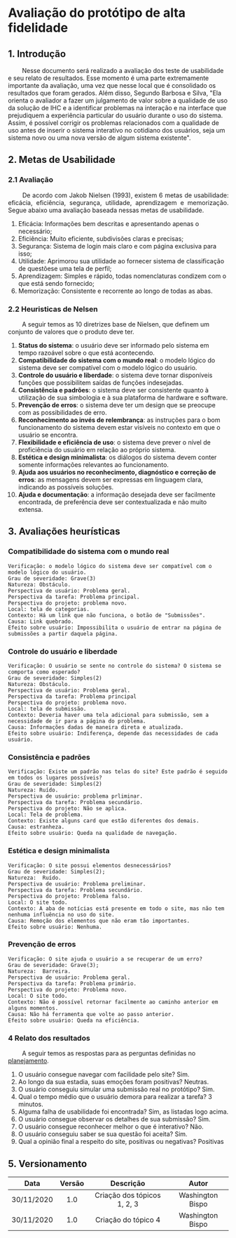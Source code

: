 # Avaliação do protótipo de alta fidelidade

## 1. Introdução

&emsp;&emsp; Nesse documento será realizado a avaliação dos teste de usabilidade e seu relato de resultados. Esse momento é uma parte extremamente importante da avaliação, uma vez que nesse local que é consolidado os resultados que foram gerados. Além disso, Segundo Barbosa e Silva, "Ela orienta o avaliador a fazer um julgamento de valor sobre a qualidade de uso da solução de IHC e a identificar problemas na interação e na interface que prejudiquem a experiência particular do usuário durante o uso do sistema. Assim, é possível corrigir os problemas relacionados com a qualidade de uso antes de inserir o sistema interativo no cotidiano dos usuários, seja um sistema novo ou uma nova versão de algum sistema existente".

## 2. Metas de Usabilidade

### 2.1 Avaliação

<p align="justify"> &emsp;&emsp; De acordo com Jakob Nielsen (1993), existem 6 metas de usabilidade: eficácia, eficiência, segurança, utilidade, aprendizagem e memorização. Segue abaixo uma avaliação baseada nessas metas de usabilidade.</p>

1. Eficácia: Informações bem descritas e apresentando apenas o necessário;
2. Eficiência: Muito eficiente, subdivisões claras e precisas;
3. Segurança: Sistema de login mais claro e com página exclusiva para isso;
4. Utilidade: Aprimorou sua utilidade ao fornecer sistema de classificação de questõese uma tela de perfil;
5. Aprendizagem: Simples e rápido, todas nomenclaturas condizem com o que está sendo fornecido;
6. Memorização: Consistente e recorrente ao longo de todas as abas.

### 2.2 Heuristicas de Nelsen

&emsp;&emsp; A seguir temos as 10 diretrizes base de Nielsen, que definem um conjunto de valores que o produto deve ter.

1. **Status do sistema**: o usuário deve ser informado pelo sistema em tempo razoável sobre o que está acontecendo.
2. **Compatibilidade do sistema com o mundo real**: o modelo lógico do sistema deve ser compatível com o modelo lógico do usuário.
3. **Controle do usuário e liberdade**: o sistema deve tornar disponíveis funções que possibilitem saídas de funções indesejadas.
4. **Consistência e padrões**: o sistema deve ser consistente quanto à utilização de sua simbologia e à sua plataforma de hardware e software.
5. **Prevenção de erros**: o sistema deve ter um design que se preocupe com as possibilidades de erro.
6. **Reconhecimento ao invés de relembrança**: as instruções para o bom funcionamento do sistema devem estar visíveis no contexto em que o usuário se encontra.
7. **Flexibilidade e eficiência de uso**: o sistema deve prever o nível de proficiência do usuário em relação ao próprio sistema.
8. **Estética e design minimalista**: os diálogos do sistema devem conter somente informações relevantes ao funcionamento.
9. **Ajuda aos usuários no reconhecimento, diagnóstico e correção de erros**: as mensagens devem ser expressas em linguagem clara, indicando as possíveis soluções.
10. **Ajuda e documentação**: a informação desejada deve ser facilmente encontrada, de preferência deve ser contextualizada e não muito extensa.


## 3. Avaliações heurísticas

### Compatibilidade do sistema com o mundo real

```
Verificação: o modelo lógico do sistema deve ser compatível com o modelo lógico do usuário.
Grau de severidade: Grave(3)
Natureza: Obstáculo.
Perspectiva de usuário: Problema geral.
Perspectiva da tarefa: Problema principal.
Perspectiva do projeto: problema novo.
Local: tela de categorias.
Contexto: Há um link que não funciona, o botão de "Submissões".
Causa: Link quebrado.
Efeito sobre usuário: Impossibilita o usuário de entrar na página de submissões a partir daquela página.
```
	
### Controle do usuário e liberdade

```
Verificação: O usuário se sente no controle do sistema? O sistema se comporta como esperado?
Grau de severidade: Simples(2)
Natureza: Obstáculo.
Perspectiva de usuário: Problema geral.
Perspectiva da tarefa: Problema principal
Perspectiva do projeto: problema novo.
Local: tela de submissão.
Contexto: Deveria haver uma tela adicional para submissão, sem a necessidade de ir para a página do problema.
Causa: Informações dadas de maneira direta e atualizada.
Efeito sobre usuário: Indiferença, depende das necessidades de cada usuário.
```

### Consistência e padrões

```
Verificação: Existe um padrão nas telas do site? Este padrão é seguido em todos os lugares possíveis?
Grau de severidade: Simples(2)
Natureza: Ruído.
Perspectiva de usuário: problema prliminar.
Perspectiva da tarefa: Problema secundário.
Perspectiva do projeto: Não se aplica.
Local: Tela de problema.
Contexto: Existe alguns card que estão diferentes dos demais.
Causa: estranheza.
Efeito sobre usuário: Queda na qualidade de navegação.
```

### Estética e design minimalista

```
Verificação: O site possui elementos desnecessários?
Grau de severidade: Simples(2);
Natureza:  Ruído.
Perspectiva de usuário: Problema preliminar.
Perspectiva da tarefa: Problema secundário.
Perspectiva do projeto: Problema falso.
Local: O site todo.
Contexto: A aba de notícias está presente em todo o site, mas não tem nenhuma influência no uso do site.
Causa: Remoção dos elementos que não eram tão importantes.
Efeito sobre usuário: Nenhuma.
```

### Prevenção de erros

```
Verificação: O site ajuda o usuário a se recuperar de um erro?
Grau de severidade: Grave(3);
Natureza:  Barreira.
Perspectiva de usuário: Problema geral.
Perspectiva da tarefa: Problema primário.
Perspectiva do projeto: Problema novo.
Local: O site todo.
Contexto: Não é possível retornar facilmente ao caminho anterior em alguns momentos.
Causa: Não há ferramenta que volte ao passo anterior.
Efeito sobre usuário: Queda na eficiência.
```

### 4 Relato dos resultados

&emsp;&emsp; A seguir temos as respostas para as perguntas definidas no <a href="https://interacao-humano-computador.github.io/2020.1-UVaJudge/entrega_7/teste_de_usabilidade/planejamento">planejamento</a>.

1. O usuário consegue navegar com facilidade pelo site? Sim.
2. Ao longo da sua estadia, suas emoções foram positivas? Neutras.
3. O usuário conseguiu simular uma submissão real no protótipo? Sim.
4. Qual o tempo médio que o usuário demora para realizar a tarefa? 3 minutos.
5. Alguma falha de usabilidade foi encontrada? Sim, as listadas logo acima.
6. O usuário consegue observar os detalhes de sua submissão? Sim.
7. O usuário consegue reconhecer melhor o que é interativo? Não.
8. O usuário conseguiu saber se sua questão foi aceita?  Sim.
9. Qual a opinião final a respeito do site, positivas ou negativas? Positivas

## 5. Versionamento

|Data|Versão|Descrição|Autor|
|:-:|:-:|:-:|:-:|
|30/11/2020|1.0|Criação dos tópicos 1, 2, 3|Washington Bispo|
|30/11/2020|1.0|Criação do tópico 4|Washington Bispo|
